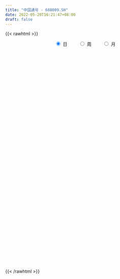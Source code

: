 ```yaml
---
title: "中国通号 - 688009.SH"
date: 2022-05-20T16:21:47+08:00
draft: false
---
```

{{< rawhtml >}}
    <div style="text-align: center">
        <label style="padding: 1rem;"><input style="margin-right: .5rem" type="radio" name="period" value="D" checked onclick="period_change(this)">日</label>
        <label style="padding: 1rem;"><input style="margin-right: .5rem" type="radio" name="period" value="W" onclick="period_change(this)">周</label>
        <label style="padding: 1rem;"><input style="margin-right: .5rem" type="radio" name="period" value="M" onclick="period_change(this)">月</label>
    </div>
    <div id="chart" style="height: 700px;"></div> 
    <script type="text/javascript">
        const D_v = [80163.28,136041.23,149287.42,111432.11,129121.78,94273.78,79587.12,89575.93,111070.27,100501.23,168096.59,115238.5,429746.35,174370.35,179148.27,199032.57,232498.5,158670.53,133421.95,166923.4,177459.55,141320.86,234765.43,331149.26,144910.29,139589.88,229712.21,160980.28,115498.32,407988.39,211220.84,148465.73,146869.95,201437.61,127906.1,164067.15,210088.09,168960.82,180866.86,211423.77,245268.77,207477.62,149894.88,183125.24,166756.58,170148.38,159940.67,115479.12,149949.99,126391.36,159757.48,166941.15,177699.06,242461.19,240342.95,348084.34,202800.12,185469.74,235702.57,172701.7,174693.48,173907.07,199955.43,172825.98,150905.29,206775.19,148830.71,133846.3,112303.2,162757.3,124229.45,121032.82,199997.84,123668.54,148849.28,183670.71,205822.89,490677.37,282147.27,278816.78,546780.5,327850.46,346341.63,236845.66,223459.28,274506.18,369950.8,298904.56,255523.88,366043.63,178640.8,220691.53,229725.2,208354.95,180584.35,169963.0,194013.0,120750.87,146211.57,116887.73,113184.97,101350.67,153142.35,121150.85,74165.31,113221.83,84847.0,95447.67,68309.14,75871.11,112072.55,73573.7,79700.19,116148.55,188335.09,132452.36,128708.88,138475.5,72652.56,90368.31,74819.24,84868.8,115918.77,96125.16,105464.03,78096.54,98285.94,85787.59,74819.7,82996.12,80131.55,97131.02,145728.78,78497.88,94204.41,81110.07,153767.95,164351.71,119241.18,118091.09,277995.67,188731.53,204204.11,156339.58,182837.38,339448.09,231780.65,139768.25,98130.37,93676.88,126362.3,199958.74,182519.67,135429.95,109527.95,145784.52,126215.05,86736.91,98443.2,103331.43,130618.07,244748.95,179064.08,150083.47,300783.02,183820.04,169081.67,136147.65,111970.3,172683.22,105978.3,143790.75,95528.13,137117.51,183491.1,100276.04,189131.7,114402.12,131991.31,109314.19,140353.59,171323.93,143285.27,136424.81,111980.55,91431.28,108009.29,77009.4,97728.74,139438.7,80207.55,102827.53,144056.04,228290.07,137961.7,136191.53,90552.27,99154.74,123551.96,97520.79,128327.13,149835.45,265392.03,134847.86,168670.91,114599.19,219910.54,174338.95,151541.01,106765.36,97173.13,161968.6,80671.96,93043.44,60062.19,89260.28,58473.67,91657.46,80467.03,71463.32,152821.43,84091.29,95156.66,105278.14,101507.35,90966.58,72484.01,69998.93,60449.9,58899.58,71321.81,107633.21,83326.16,183008.08,124073.01,146298.08,176246.04,127469.55,148567.06,103833.39,93511.58,106354.13,125985.99,88217.14,59183.31,78662.38,72838.11,64154.83,124748.77,118865.39]
const D_histogram = [0.0,0.0006126496,0.0021948149,0.0042967118,0.0016840465,-0.0019125444,-0.0053139111,-0.0065517861,-0.0094361953,-0.0082531841,-0.0027196668,0.0009490937,0.0057179369,0.0053675127,0.0030526296,0.0014651848,0.0004135611,-0.0027113967,-0.0045025232,-0.0053534741,-0.0080153112,-0.0091973903,-0.0093690565,-0.0101087433,-0.0123743199,-0.012985964,-0.0088042515,-0.0079757061,-0.0061981049,0.0010220116,0.0051205487,0.0057979548,0.0067520803,0.0084268916,0.0085956996,0.0096428456,0.0099319648,0.0041688013,0.0010632017,-0.0020670231,-0.0050438798,-0.0040620179,-0.0037235136,-0.0025594491,-0.0003204785,0.0000122205,-0.0009630897,-0.0007393281,-0.0048794696,-0.0064212535,-0.0081535089,-0.0086194038,-0.0088856766,-0.0109071495,-0.0132597425,-0.0239626231,-0.0290727975,-0.0316197789,-0.0234201427,-0.0190720202,-0.0173224187,-0.0159774022,-0.0155582407,-0.0112386634,-0.0072279119,-0.0010517961,0.0016929267,0.0040537072,0.0066790216,0.006764588,0.0097056226,0.0091547013,0.0096139877,0.0112986405,0.0129990885,0.0152288453,0.015086059,0.0223637825,0.0198201698,0.0233342562,0.0329604999,0.0400943883,0.0413717036,0.040093332,0.0391032689,0.0395330417,0.0432928135,0.0373568181,0.0313133244,0.0145988905,0.0041643986,-0.0011582689,-0.0081006941,-0.011208719,-0.0098104114,-0.01393486,-0.0225492475,-0.0258167475,-0.0293318524,-0.0301983239,-0.0254613736,-0.0218698305,-0.0204109887,-0.0196806602,-0.0187622019,-0.0190075651,-0.0160971447,-0.0145155039,-0.0131783682,-0.0113963657,-0.0119556767,-0.0100968484,-0.0093495139,-0.0118694158,-0.0181925378,-0.0207829219,-0.0202123608,-0.0214734819,-0.0205767304,-0.0170512236,-0.01457672,-0.0103047526,-0.0057448034,-0.0018684759,0.0039331324,0.0074374921,0.0131303846,0.0147612365,0.0156414741,0.013416741,0.0131609771,0.0115700293,0.0123901271,0.0133738376,0.0143780482,0.0121188117,0.0066285681,0.0019385984,0.0024588987,0.0030211328,0.0099550576,0.010285631,0.0134565226,0.0143817171,0.0150944266,0.0149640131,0.0117251705,0.0079574394,0.004675762,0.0037746375,0.0037660561,0.0043087696,0.0070732835,0.0072402772,0.0063921161,0.0049375686,0.0044442993,0.0039310925,0.0034233325,0.0022996251,0.0021198722,0.0050890698,0.0053974826,0.0059242277,0.0084612337,0.0121059533,0.0136736058,0.0125496956,0.0091309035,0.0025176014,-0.0012897791,-0.0018595801,-0.0022805507,-0.0038573248,-0.0086197918,-0.0125569804,-0.020209123,-0.0214462319,-0.0255687334,-0.0261199453,-0.0192389009,-0.0105690351,-0.0024847238,0.004176267,0.0070337427,0.0054268941,0.0036464647,0.0024804368,0.001116799,0.002889125,0.0033366361,0.0016463614,-0.0000226281,-0.0066961468,-0.0091213657,-0.0093740858,-0.0095068656,-0.0076213106,-0.0039139992,-0.0018029753,-0.0033517341,-0.007105546,-0.0184102329,-0.0236022647,-0.0214461502,-0.0262356866,-0.0420876934,-0.0441630519,-0.0418612604,-0.0362030328,-0.029931509,-0.0184307135,-0.011871315,-0.0087258857,-0.0065889134,-0.0019901454,-0.0011903237,0.0035709434,0.0060901989,0.0102491438,0.0190234954,0.021891074,0.0234088906,0.0175660163,0.0195012162,0.015316666,0.0145007691,0.0126151162,0.0114054109,0.0100186193,0.0085706969,0.0033117672,0.000399542,-0.0130154174,-0.023345915,-0.0260429669,-0.0212020751,-0.0099274602,0.0041731039,0.0078090525,0.0123357016,0.0177933912,0.0203170999,0.0220995958,0.021359173,0.0203039194,0.0196985538,0.0168093001,0.018345287,0.0206180675]
const D_fast = [0.0,0.000765812,0.002896681,0.0060727559,0.0038811022,-0.0001936248,-0.0049234693,-0.0077992908,-0.0130427488,-0.0139230336,-0.009069433,-0.0051633991,0.0010349283,0.0020263823,0.0004746566,-0.000746492,-0.0016947254,-0.0054975325,-0.0084142897,-0.0106036091,-0.015269274,-0.0187507007,-0.021264631,-0.0245315036,-0.0298906602,-0.0337487953,-0.0317681457,-0.0329335268,-0.0327054519,-0.0252298324,-0.0198511582,-0.0177242634,-0.0150821178,-0.0113005836,-0.0089828507,-0.0055249932,-0.0027528828,-0.0074738461,-0.0103136452,-0.0139606258,-0.0181984525,-0.018232095,-0.0188244692,-0.0183002669,-0.0161414159,-0.0158056618,-0.0170217444,-0.0169828149,-0.0223428237,-0.025489921,-0.0292605537,-0.0318812995,-0.0343689915,-0.0391172517,-0.0447847803,-0.0614783167,-0.0738566905,-0.0843086166,-0.081964016,-0.0823838986,-0.0849649018,-0.0876142358,-0.0910846345,-0.0895747231,-0.0873709495,-0.0814577827,-0.0782898283,-0.074915621,-0.0706205512,-0.0688438378,-0.0634763976,-0.0617386435,-0.0588758603,-0.0543665473,-0.0494163272,-0.043379359,-0.0397506306,-0.0268819615,-0.0244705318,-0.0151228813,0.0027434873,0.0199009729,0.031521214,0.0402661754,0.0490519295,0.0593649627,0.0739479379,0.0773511471,0.0791359845,0.0660712732,0.056677881,0.0510656462,0.0420980475,0.0361878429,0.0351335476,0.0275253841,0.0132736846,0.0035519978,-0.0072960703,-0.0157121228,-0.0173405158,-0.0192164303,-0.0228603357,-0.0270501723,-0.0308222645,-0.0358195189,-0.0369333847,-0.0389806199,-0.0409380763,-0.0420051652,-0.0455533953,-0.0462187791,-0.0478088231,-0.0532960789,-0.0641673354,-0.07195345,-0.076435979,-0.0830654707,-0.0873129018,-0.0880502008,-0.0892198772,-0.087524098,-0.0844003497,-0.0809911412,-0.0742062497,-0.0688425171,-0.0598670283,-0.0545458673,-0.0497552612,-0.048625809,-0.0455913287,-0.0442897691,-0.0403721396,-0.0360449696,-0.031446247,-0.0306757806,-0.0345088821,-0.0387142023,-0.0375791773,-0.03626166,-0.0268389709,-0.0239369896,-0.0174019675,-0.0128813436,-0.0083950275,-0.0047844377,-0.0050919877,-0.0068703589,-0.0089830958,-0.008940561,-0.0080076284,-0.0063877225,-0.0018548877,0.0001221753,0.0008720432,0.0006518879,0.0012696934,0.0017392597,0.0020873328,0.0015385317,0.0018887469,0.0061302119,0.0077879954,0.0097957974,0.0144481118,0.0211193198,0.0261053737,0.0281188874,0.0269828211,0.0209989194,0.0168690942,0.0158343981,0.0148432898,0.0123021846,0.0053847695,-0.0016916641,-0.0143960875,-0.0209947543,-0.0315094392,-0.0385906374,-0.0365193182,-0.0304917112,-0.0230285808,-0.0153235233,-0.0107076119,-0.010957737,-0.0118265503,-0.0123724689,-0.013456907,-0.0109622997,-0.0096806295,-0.0109593139,-0.0126339604,-0.0209815159,-0.0256870762,-0.0282833178,-0.030792814,-0.0308125866,-0.028083775,-0.026423495,-0.0288101873,-0.0343403857,-0.0502476308,-0.0613402287,-0.0645456518,-0.0758941098,-0.10226804,-0.1153841615,-0.1235476851,-0.1269402157,-0.1281515691,-0.1212584521,-0.1176668823,-0.1167029244,-0.1162131804,-0.1121119488,-0.1116097081,-0.1059557051,-0.1019138999,-0.0951926691,-0.0816624435,-0.0733220965,-0.0659520572,-0.0674034274,-0.0605929234,-0.0609483072,-0.0581390118,-0.0568708857,-0.0552292383,-0.0541113751,-0.0534166233,-0.0578476112,-0.0606599509,-0.0773287646,-0.093495741,-0.1027035345,-0.1031631616,-0.0943704117,-0.0792265716,-0.0736383599,-0.0660277854,-0.056121748,-0.0485187643,-0.0412113695,-0.036611999,-0.0325912728,-0.0282719999,-0.0269589285,-0.0208366199,-0.0134093226]
const D_slow = [0.0,0.0001531624,0.0007018661,0.0017760441,0.0021970557,0.0017189196,0.0003904418,-0.0012475047,-0.0036065535,-0.0056698496,-0.0063497662,-0.0061124928,-0.0046830086,-0.0033411304,-0.002577973,-0.0022116768,-0.0021082865,-0.0027861357,-0.0039117665,-0.005250135,-0.0072539628,-0.0095533104,-0.0118955745,-0.0144227603,-0.0175163403,-0.0207628313,-0.0229638942,-0.0249578207,-0.0265073469,-0.026251844,-0.0249717069,-0.0235222182,-0.0218341981,-0.0197274752,-0.0175785503,-0.0151678389,-0.0126848477,-0.0116426473,-0.0113768469,-0.0118936027,-0.0131545727,-0.0141700771,-0.0151009555,-0.0157408178,-0.0158209374,-0.0158178823,-0.0160586547,-0.0162434868,-0.0174633542,-0.0190686675,-0.0211070448,-0.0232618957,-0.0254833149,-0.0282101022,-0.0315250378,-0.0375156936,-0.044783893,-0.0526888377,-0.0585438734,-0.0633118784,-0.0676424831,-0.0716368336,-0.0755263938,-0.0783360597,-0.0801430376,-0.0804059867,-0.079982755,-0.0789693282,-0.0772995728,-0.0756084258,-0.0731820202,-0.0708933448,-0.0684898479,-0.0656651878,-0.0624154157,-0.0586082044,-0.0548366896,-0.049245744,-0.0442907015,-0.0384571375,-0.0302170125,-0.0201934154,-0.0098504896,0.0001728434,0.0099486607,0.0198319211,0.0306551244,0.039994329,0.0478226601,0.0514723827,0.0525134824,0.0522239151,0.0501987416,0.0473965619,0.044943959,0.041460244,0.0358229321,0.0293687453,0.0220357822,0.0144862012,0.0081208578,0.0026534002,-0.002449347,-0.0073695121,-0.0120600625,-0.0168119538,-0.02083624,-0.024465116,-0.027759708,-0.0306087994,-0.0335977186,-0.0361219307,-0.0384593092,-0.0414266631,-0.0459747976,-0.0511705281,-0.0562236183,-0.0615919887,-0.0667361714,-0.0709989772,-0.0746431572,-0.0772193454,-0.0786555463,-0.0791226652,-0.0781393821,-0.0762800091,-0.072997413,-0.0693071038,-0.0653967353,-0.06204255,-0.0587523058,-0.0558597984,-0.0527622667,-0.0494188073,-0.0458242952,-0.0427945923,-0.0411374503,-0.0406528007,-0.040038076,-0.0392827928,-0.0367940284,-0.0342226207,-0.03085849,-0.0272630607,-0.0234894541,-0.0197484508,-0.0168171582,-0.0148277983,-0.0136588578,-0.0127151985,-0.0117736845,-0.0106964921,-0.0089281712,-0.0071181019,-0.0055200729,-0.0042856807,-0.0031746059,-0.0021918328,-0.0013359997,-0.0007610934,-0.0002311253,0.0010411421,0.0023905128,0.0038715697,0.0059868781,0.0090133664,0.0124317679,0.0155691918,0.0178519177,0.018481318,0.0181588732,0.0176939782,0.0171238405,0.0161595093,0.0140045614,0.0108653163,0.0058130355,0.0004514776,-0.0059407058,-0.0124706921,-0.0172804173,-0.0199226761,-0.020543857,-0.0194997903,-0.0177413546,-0.0163846311,-0.0154730149,-0.0148529057,-0.014573706,-0.0138514247,-0.0130172657,-0.0126056753,-0.0126113323,-0.014285369,-0.0165657105,-0.0189092319,-0.0212859483,-0.023191276,-0.0241697758,-0.0246205196,-0.0254584532,-0.0272348397,-0.0318373979,-0.0377379641,-0.0430995016,-0.0496584233,-0.0601803466,-0.0712211096,-0.0816864247,-0.0907371829,-0.0982200601,-0.1028277385,-0.1057955673,-0.1079770387,-0.109624267,-0.1101218034,-0.1104193843,-0.1095266485,-0.1080040988,-0.1054418128,-0.100685939,-0.0952131705,-0.0893609478,-0.0849694437,-0.0800941397,-0.0762649732,-0.0726397809,-0.0694860019,-0.0666346491,-0.0641299943,-0.0619873201,-0.0611593783,-0.0610594928,-0.0643133472,-0.0701498259,-0.0766605677,-0.0819610865,-0.0844429515,-0.0833996755,-0.0814474124,-0.078363487,-0.0739151392,-0.0688358642,-0.0633109653,-0.057971172,-0.0528951922,-0.0479705537,-0.0437682287,-0.0391819069,-0.03402739]
const D_data = [['2021-05-11', 5.4976, 5.5265, 5.4976, 5.5361],['2021-05-12', 5.5361, 5.5361, 5.4879, 5.5554],['2021-05-13', 5.5265, 5.5554, 5.4976, 5.594],['2021-05-14', 5.5554, 5.5747, 5.5458, 5.5844],['2021-05-17', 5.5747, 5.5169, 5.5072, 5.5747],['2021-05-18', 5.5072, 5.4879, 5.4783, 5.5265],['2021-05-19', 5.4976, 5.4686, 5.459, 5.4976],['2021-05-20', 5.4686, 5.4783, 5.4493, 5.5072],['2021-05-21', 5.4783, 5.4397, 5.4397, 5.4879],['2021-05-24', 5.4493, 5.4783, 5.4397, 5.4879],['2021-05-25', 5.4879, 5.5458, 5.4783, 5.5458],['2021-05-26', 5.5458, 5.5458, 5.5265, 5.5554],['2021-05-27', 5.5651, 5.5844, 5.5072, 5.5844],['2021-05-28', 5.5554, 5.5361, 5.5265, 5.594],['2021-05-31', 5.5554, 5.5072, 5.4976, 5.5554],['2021-06-01', 5.5072, 5.5072, 5.4879, 5.5361],['2021-06-02', 5.5169, 5.5072, 5.4686, 5.5265],['2021-06-03', 5.5072, 5.4686, 5.4686, 5.5072],['2021-06-04', 5.4686, 5.4686, 5.459, 5.4879],['2021-06-07', 5.4879, 5.4686, 5.4397, 5.4879],['2021-06-08', 5.4686, 5.4301, 5.4108, 5.4686],['2021-06-09', 5.4397, 5.4301, 5.4108, 5.4493],['2021-06-10', 5.4204, 5.4301, 5.4108, 5.4301],['2021-06-11', 5.4301, 5.4108, 5.3722, 5.4301],['2021-06-15', 5.3915, 5.3722, 5.3625, 5.4108],['2021-06-16', 5.3722, 5.3722, 5.3529, 5.4108],['2021-06-17', 5.3818, 5.4301, 5.3625, 5.4493],['2021-06-18', 5.4397, 5.3915, 5.3722, 5.4397],['2021-06-21', 5.3818, 5.4011, 5.3722, 5.4108],['2021-06-22', 5.4011, 5.4879, 5.3915, 5.594],['2021-06-23', 5.459, 5.4783, 5.4204, 5.4976],['2021-06-24', 5.4686, 5.4493, 5.4204, 5.4976],['2021-06-25', 5.4493, 5.459, 5.4204, 5.4783],['2021-06-28', 5.4493, 5.4783, 5.4493, 5.5169],['2021-06-29', 5.4783, 5.4686, 5.4397, 5.5169],['2021-06-30', 5.4686, 5.4879, 5.4493, 5.5169],['2021-07-01', 5.4976, 5.4879, 5.4686, 5.5072],['2021-07-02', 5.4783, 5.4011, 5.4011, 5.4783],['2021-07-05', 5.4108, 5.4108, 5.3818, 5.4301],['2021-07-06', 5.4108, 5.3915, 5.3722, 5.4204],['2021-07-07', 5.3915, 5.3722, 5.3625, 5.4011],['2021-07-08', 5.3915, 5.4108, 5.3722, 5.4397],['2021-07-09', 5.4204, 5.4011, 5.3818, 5.4301],['2021-07-12', 5.4204, 5.4108, 5.4011, 5.4493],['2021-07-13', 5.4204, 5.4301, 5.4011, 5.4397],['2021-07-14', 5.4397, 5.4108, 5.4011, 5.4397],['2021-07-15', 5.44, 5.39, 5.38, 5.44],['2021-07-16', 5.38, 5.4, 5.38, 5.41],['2021-07-19', 5.4, 5.33, 5.32, 5.4],['2021-07-20', 5.33, 5.34, 5.31, 5.35],['2021-07-21', 5.35, 5.32, 5.31, 5.35],['2021-07-22', 5.31, 5.32, 5.3, 5.37],['2021-07-23', 5.33, 5.31, 5.3, 5.35],['2021-07-26', 5.32, 5.27, 5.23, 5.33],['2021-07-27', 5.27, 5.24, 5.23, 5.3],['2021-07-28', 5.24, 5.08, 5.06, 5.26],['2021-07-29', 5.12, 5.08, 5.05, 5.13],['2021-07-30', 5.08, 5.06, 5.01, 5.08],['2021-08-02', 5.08, 5.18, 5.03, 5.18],['2021-08-03', 5.16, 5.14, 5.12, 5.22],['2021-08-04', 5.13, 5.1, 5.08, 5.15],['2021-08-05', 5.1, 5.08, 5.06, 5.11],['2021-08-06', 5.08, 5.05, 5.03, 5.09],['2021-08-09', 5.05, 5.09, 5.04, 5.1],['2021-08-10', 5.07, 5.09, 5.06, 5.1],['2021-08-11', 5.1, 5.13, 5.09, 5.18],['2021-08-12', 5.14, 5.1, 5.09, 5.15],['2021-08-13', 5.1, 5.1, 5.08, 5.11],['2021-08-16', 5.11, 5.11, 5.09, 5.13],['2021-08-17', 5.12, 5.08, 5.07, 5.14],['2021-08-18', 5.07, 5.12, 5.06, 5.12],['2021-08-19', 5.1, 5.08, 5.07, 5.12],['2021-08-20', 5.09, 5.09, 5.05, 5.13],['2021-08-23', 5.09, 5.11, 5.08, 5.11],['2021-08-24', 5.11, 5.12, 5.1, 5.13],['2021-08-25', 5.13, 5.14, 5.09, 5.15],['2021-08-26', 5.12, 5.12, 5.11, 5.15],['2021-08-27', 5.11, 5.24, 5.09, 5.34],['2021-08-30', 5.2, 5.14, 5.13, 5.22],['2021-08-31', 5.14, 5.23, 5.12, 5.23],['2021-09-01', 5.24, 5.36, 5.24, 5.43],['2021-09-02', 5.3, 5.4, 5.3, 5.41],['2021-09-03', 5.42, 5.38, 5.37, 5.49],['2021-09-06', 5.37, 5.38, 5.35, 5.42],['2021-09-07', 5.38, 5.41, 5.36, 5.44],['2021-09-08', 5.4, 5.46, 5.4, 5.5],['2021-09-09', 5.45, 5.55, 5.43, 5.57],['2021-09-10', 5.53, 5.46, 5.44, 5.56],['2021-09-13', 5.46, 5.46, 5.43, 5.51],['2021-09-14', 5.46, 5.29, 5.29, 5.47],['2021-09-15', 5.3, 5.31, 5.29, 5.34],['2021-09-16', 5.34, 5.34, 5.3, 5.4],['2021-09-17', 5.35, 5.29, 5.24, 5.35],['2021-09-22', 5.25, 5.31, 5.22, 5.33],['2021-09-23', 5.32, 5.36, 5.31, 5.42],['2021-09-24', 5.38, 5.28, 5.27, 5.39],['2021-09-27', 5.28, 5.18, 5.16, 5.33],['2021-09-28', 5.18, 5.2, 5.15, 5.21],['2021-09-29', 5.17, 5.16, 5.14, 5.21],['2021-09-30', 5.15, 5.16, 5.14, 5.21],['2021-10-08', 5.18, 5.22, 5.18, 5.24],['2021-10-11', 5.23, 5.21, 5.19, 5.23],['2021-10-12', 5.21, 5.18, 5.16, 5.22],['2021-10-13', 5.18, 5.16, 5.13, 5.2],['2021-10-14', 5.17, 5.15, 5.13, 5.17],['2021-10-15', 5.16, 5.12, 5.11, 5.17],['2021-10-18', 5.12, 5.15, 5.11, 5.17],['2021-10-19', 5.15, 5.13, 5.12, 5.16],['2021-10-20', 5.14, 5.12, 5.12, 5.15],['2021-10-21', 5.12, 5.12, 5.11, 5.14],['2021-10-22', 5.13, 5.08, 5.07, 5.13],['2021-10-25', 5.08, 5.1, 5.07, 5.11],['2021-10-26', 5.11, 5.08, 5.08, 5.12],['2021-10-27', 5.09, 5.02, 5.02, 5.09],['2021-10-28', 5.01, 4.93, 4.9, 5.01],['2021-10-29', 4.91, 4.93, 4.9, 4.94],['2021-11-01', 4.92, 4.94, 4.88, 4.94],['2021-11-02', 4.93, 4.89, 4.86, 4.94],['2021-11-03', 4.88, 4.89, 4.86, 4.91],['2021-11-04', 4.9, 4.91, 4.88, 4.91],['2021-11-05', 4.9, 4.89, 4.88, 4.91],['2021-11-08', 4.89, 4.91, 4.85, 4.91],['2021-11-09', 4.89, 4.92, 4.89, 4.93],['2021-11-10', 4.91, 4.92, 4.88, 4.93],['2021-11-11', 4.92, 4.96, 4.91, 4.97],['2021-11-12', 4.96, 4.95, 4.93, 4.97],['2021-11-15', 4.94, 5.0, 4.94, 5.0],['2021-11-16', 5.0, 4.97, 4.95, 5.01],['2021-11-17', 4.96, 4.97, 4.95, 4.99],['2021-11-18', 4.97, 4.93, 4.92, 4.98],['2021-11-19', 4.93, 4.95, 4.91, 4.95],['2021-11-22', 4.96, 4.93, 4.92, 4.96],['2021-11-23', 4.94, 4.96, 4.93, 4.97],['2021-11-24', 4.97, 4.97, 4.96, 4.98],['2021-11-25', 4.97, 4.98, 4.95, 4.99],['2021-11-26', 4.98, 4.94, 4.93, 4.98],['2021-11-29', 4.91, 4.88, 4.87, 4.92],['2021-11-30', 4.87, 4.86, 4.86, 4.9],['2021-12-01', 4.86, 4.91, 4.86, 4.92],['2021-12-02', 4.91, 4.91, 4.89, 4.92],['2021-12-03', 4.9, 5.01, 4.89, 5.03],['2021-12-06', 5.0, 4.95, 4.94, 5.03],['2021-12-07', 4.96, 5.0, 4.95, 5.01],['2021-12-08', 5.01, 4.99, 4.97, 5.04],['2021-12-09', 4.99, 5.0, 4.97, 5.01],['2021-12-10', 4.98, 5.0, 4.96, 5.01],['2021-12-13', 5.01, 4.96, 4.96, 5.01],['2021-12-14', 4.96, 4.94, 4.93, 4.97],['2021-12-15', 4.94, 4.93, 4.92, 4.96],['2021-12-16', 4.95, 4.95, 4.93, 4.96],['2021-12-17', 4.94, 4.96, 4.94, 4.97],['2021-12-20', 4.95, 4.97, 4.94, 5.01],['2021-12-21', 4.98, 5.01, 4.97, 5.02],['2021-12-22', 5.02, 4.99, 4.98, 5.03],['2021-12-23', 5.0, 4.98, 4.97, 5.0],['2021-12-24', 4.99, 4.97, 4.96, 5.01],['2021-12-27', 4.97, 4.98, 4.96, 5.0],['2021-12-28', 4.97, 4.98, 4.96, 4.99],['2021-12-29', 4.97, 4.98, 4.96, 4.98],['2021-12-30', 4.98, 4.97, 4.96, 4.98],['2021-12-31', 4.97, 4.98, 4.96, 4.99],['2022-01-04', 4.98, 5.03, 4.97, 5.03],['2022-01-05', 5.03, 5.01, 4.99, 5.04],['2022-01-06', 5.0, 5.02, 4.99, 5.03],['2022-01-07', 5.03, 5.06, 5.02, 5.11],['2022-01-10', 5.09, 5.1, 5.07, 5.11],['2022-01-11', 5.08, 5.1, 5.08, 5.12],['2022-01-12', 5.11, 5.08, 5.07, 5.12],['2022-01-13', 5.09, 5.05, 5.05, 5.1],['2022-01-14', 5.06, 4.99, 4.99, 5.06],['2022-01-17', 4.98, 5.0, 4.98, 5.02],['2022-01-18', 5.0, 5.03, 4.99, 5.05],['2022-01-19', 5.03, 5.03, 5.01, 5.05],['2022-01-20', 5.04, 5.01, 5.0, 5.05],['2022-01-21', 5.01, 4.95, 4.95, 5.01],['2022-01-24', 4.95, 4.93, 4.92, 4.97],['2022-01-25', 4.94, 4.84, 4.83, 4.95],['2022-01-26', 4.84, 4.88, 4.82, 4.88],['2022-01-27', 4.87, 4.81, 4.81, 4.87],['2022-01-28', 4.81, 4.82, 4.81, 4.85],['2022-02-07', 4.85, 4.91, 4.84, 4.93],['2022-02-08', 4.9, 4.96, 4.89, 4.98],['2022-02-09', 4.97, 4.99, 4.96, 5.02],['2022-02-10', 4.98, 5.01, 4.97, 5.03],['2022-02-11', 5.0, 4.99, 4.97, 5.03],['2022-02-14', 4.97, 4.94, 4.92, 4.98],['2022-02-15', 4.92, 4.93, 4.9, 4.95],['2022-02-16', 4.94, 4.93, 4.93, 4.97],['2022-02-17', 4.94, 4.92, 4.91, 4.95],['2022-02-18', 4.91, 4.96, 4.89, 4.97],['2022-02-21', 4.96, 4.95, 4.92, 4.96],['2022-02-22', 4.92, 4.92, 4.9, 4.95],['2022-02-23', 4.92, 4.91, 4.9, 4.93],['2022-02-24', 4.91, 4.82, 4.81, 4.92],['2022-02-25', 4.84, 4.84, 4.82, 4.87],['2022-02-28', 4.84, 4.85, 4.8, 4.85],['2022-03-01', 4.83, 4.84, 4.82, 4.85],['2022-03-02', 4.83, 4.86, 4.82, 4.87],['2022-03-03', 4.86, 4.89, 4.86, 4.91],['2022-03-04', 4.9, 4.88, 4.86, 4.91],['2022-03-07', 4.85, 4.83, 4.81, 4.89],['2022-03-08', 4.82, 4.78, 4.78, 4.84],['2022-03-09', 4.78, 4.63, 4.48, 4.8],['2022-03-10', 4.71, 4.64, 4.63, 4.72],['2022-03-11', 4.62, 4.7, 4.51, 4.72],['2022-03-14', 4.68, 4.58, 4.58, 4.72],['2022-03-15', 4.58, 4.35, 4.34, 4.58],['2022-03-16', 4.39, 4.43, 4.28, 4.46],['2022-03-17', 4.48, 4.44, 4.43, 4.49],['2022-03-18', 4.43, 4.46, 4.42, 4.49],['2022-03-21', 4.48, 4.46, 4.43, 4.5],['2022-03-22', 4.5, 4.54, 4.48, 4.57],['2022-03-23', 4.5, 4.5, 4.49, 4.52],['2022-03-24', 4.49, 4.46, 4.43, 4.49],['2022-03-25', 4.45, 4.44, 4.44, 4.48],['2022-03-28', 4.42, 4.47, 4.39, 4.47],['2022-03-29', 4.46, 4.42, 4.42, 4.46],['2022-03-30', 4.43, 4.47, 4.42, 4.47],['2022-03-31', 4.45, 4.45, 4.44, 4.47],['2022-04-01', 4.43, 4.48, 4.43, 4.48],['2022-04-06', 4.48, 4.57, 4.45, 4.57],['2022-04-07', 4.55, 4.53, 4.51, 4.58],['2022-04-08', 4.54, 4.53, 4.46, 4.56],['2022-04-11', 4.53, 4.43, 4.43, 4.54],['2022-04-12', 4.42, 4.52, 4.41, 4.52],['2022-04-13', 4.5, 4.44, 4.44, 4.51],['2022-04-14', 4.47, 4.47, 4.44, 4.49],['2022-04-15', 4.46, 4.45, 4.44, 4.48],['2022-04-18', 4.46, 4.45, 4.42, 4.47],['2022-04-19', 4.44, 4.44, 4.42, 4.46],['2022-04-20', 4.44, 4.43, 4.41, 4.46],['2022-04-21', 4.44, 4.36, 4.33, 4.44],['2022-04-22', 4.34, 4.36, 4.3, 4.4],['2022-04-25', 4.32, 4.17, 4.16, 4.35],['2022-04-26', 4.18, 4.12, 4.1, 4.23],['2022-04-27', 4.09, 4.15, 4.08, 4.17],['2022-04-28', 4.16, 4.22, 4.13, 4.3],['2022-04-29', 4.24, 4.32, 4.23, 4.35],['2022-05-05', 4.33, 4.41, 4.31, 4.43],['2022-05-06', 4.36, 4.32, 4.31, 4.38],['2022-05-09', 4.33, 4.35, 4.32, 4.4],['2022-05-10', 4.31, 4.39, 4.3, 4.4],['2022-05-11', 4.37, 4.38, 4.36, 4.42],['2022-05-12', 4.38, 4.39, 4.34, 4.4],['2022-05-13', 4.4, 4.37, 4.36, 4.41],['2022-05-16', 4.4, 4.37, 4.35, 4.41],['2022-05-17', 4.38, 4.38, 4.34, 4.4],['2022-05-18', 4.38, 4.35, 4.35, 4.4],['2022-05-19', 4.34, 4.41, 4.33, 4.42],['2022-05-20', 4.4, 4.44, 4.4, 4.45]]
const W_v = [22299621.4600000009,14750578.6699999999,17086099.1799999997,6368710.8400000008,5514429.1399999997,3501851.6699999999,4603491.9800000004,2493843.1100000003,2512548.4399999999,2256083.1800000002,419017.25,1015894.45,1657031.0799999998,1873138.9200000002,1434720.8900000001,1165441.47,1658504.4200000002,1354023.76,919326.9300000001,995386.1400000001,3221524.8599999994,2088580.99,1219110.03,1090385.6000000001,2049817.5799999998,2695437.3500000001,3379309.1200000001,4701911.0899999999,5029789.6699999999,3301435.7799999998,3633820.4399999995,4862535.6000000006,4624034.8499999996,2428158.6400000001,2084373.6099999999,1178145.05,896202.7799999999,973288.1199999999,1133644.27,841617.8100000001,1167483.28,794682.9700000001,1090465.6899999999,825997.79,1186837.3400000001,767923.4099999999,758143.26,1456949.6600000001,2039095.1699999999,5625306.3099999996,4090782.6200000001,3860983.7999999998,1557626.8999999999,2009400.9800000002,1823168.98,1762915.7,1205207.1200000001,1098097.73,2339667.1400000001,2337190.3300000001,2408854.73,705686.7999999999,338517.56,1481303.6300000001,935379.3199999999,855772.6899999999,883504.2899999999,1042515.71,1183912.3799999999,923393.71,1021529.6899999999,1411259.2999999998,839109.8500000001,772223.3300000001,747979.85,1528869.4300000002,2672393.98,1448566.8200000001,847738.48,871554.4,345260.2,366366.53,1424755.78,810807.0599999999,961671.21,827296.03,555216.8199999999,492938.88,477841.63,655165.6699999999,635026.74,624827.24,309664.79,583187.4600000001,503628.88,987953.0199999999,902771.8200000001,1051618.5,675192.66,1030043.23,872459.77,994931.9,795449.99,780739.04,1219158.3399999999,956960.25,813183.47,720320.61,1152688.79,1781936.6400000001,1403666.48,1250625.04,558902.3,577863.17,113184.97,563031.01,436547.47,590209.89,505024.49,480473.3,422020.9,496672.16,833447.6000000001,1071560.6899999999,689718.4500000001,773220.8300000001,545344.66,874679.52,773702.88,665905.79,645115.3599999999,703368.1500000001,513617.41,693342.8899999999,546971.29,847073.3800000001,767155.0499999999,492919.32,391321.7600000001,332069.38,440235.01,381630.66,757094.76,252400.45,473252.15,459269.48]
const W_histogram = [0.0,0.125848433,0.1286590466,0.0998345524,0.0280103413,-0.0366420765,-0.0497902415,-0.0710034379,-0.0936173787,-0.1419522693,-0.1856567472,-0.2082370697,-0.2248661049,-0.229820296,-0.240387823,-0.2396574046,-0.2718938403,-0.2890878897,-0.2797793585,-0.2614700459,-0.200900743,-0.1344554194,-0.0871852099,-0.038705168,0.0086798726,0.0647959419,0.0576968939,0.024331006,0.0417997699,0.0674644263,0.0436770461,0.0795074954,0.0922015235,0.0781781044,0.070040184,0.0563110251,0.0510027643,0.0547147525,0.0458666905,0.0420265485,0.0527648105,0.0534693774,0.0465392078,0.0434219208,0.0534994334,0.0544958924,0.0567780397,0.0769179578,0.0983022082,0.1616430432,0.1601943135,0.1209299626,0.105286476,0.0871783774,0.072590141,0.062032677,0.0519566978,0.0370529103,0.0290480104,0.0441894552,0.043396546,0.0411807147,0.0448599943,0.0377843383,0.0242588783,0.0091824909,0.0056011904,0.002628705,0.0057270175,0.0044585637,0.00727411,0.0100218921,0.0045639623,-0.0051487877,-0.0145441211,-0.0145994515,-0.0032251001,-0.0068142187,-0.0165088424,-0.0411694574,-0.0479777282,-0.0363591897,-0.0143363085,-0.0035257252,-0.0058472208,-0.0101062208,-0.0054862476,-0.0023018426,0.0059731136,0.0169977096,0.0180503113,0.0121373094,0.0144511355,0.0211481149,0.0166573759,0.0201192455,0.0178786083,0.0127594907,0.0085324484,0.0106060562,0.0084931792,0.0075427401,0.0072833273,0.0017806448,-0.0169348426,-0.027595926,-0.028757837,-0.0276684563,-0.0149512285,0.0037833507,0.0214697088,0.0215685642,0.0208003987,0.0124617184,0.0112738903,0.0043938239,-0.0018743172,-0.0144460003,-0.0232567244,-0.0228135066,-0.0203703946,-0.017393608,-0.009093316,-0.0029761566,-0.0004557606,0.0028700525,0.0065197992,0.0146336321,0.0155141246,0.0136939127,0.0045015691,0.0103054333,0.0124173609,0.006332652,0.0056258134,-0.005725935,-0.0269706385,-0.0392010145,-0.0412218414,-0.0360054559,-0.0347406102,-0.036577814,-0.0369887617,-0.0338472057,-0.025375667,-0.0126733009]
const W_fast = [0.0,0.1573105413,0.1922859165,0.1884200604,0.1235984346,0.0497854977,0.0241897723,-0.0147742835,-0.060792569,-0.1446155269,-0.2347341917,-0.3093737815,-0.382219343,-0.4446286081,-0.5152930909,-0.5744770237,-0.6746869195,-0.7641529413,-0.8247892496,-0.8718474485,-0.8615033314,-0.8286718627,-0.8031979557,-0.7643942057,-0.7148391969,-0.6425241422,-0.6351989667,-0.6624821031,-0.6345633968,-0.5920326338,-0.6049007524,-0.5491934294,-0.5134490204,-0.5079279134,-0.4985557878,-0.4982071904,-0.4907647601,-0.4733740838,-0.4707554732,-0.464088978,-0.4401595134,-0.4260876022,-0.4213829698,-0.4136447766,-0.3901924056,-0.3755719736,-0.3590953163,-0.3197259088,-0.2737661063,-0.1700145105,-0.1314146618,-0.1404465221,-0.1297683896,-0.1260818939,-0.1225225951,-0.1175718898,-0.1146586946,-0.1202992545,-0.1210421519,-0.0948533432,-0.084797116,-0.0767177685,-0.0618234904,-0.0594530618,-0.0669138022,-0.0796945669,-0.0818755698,-0.084190879,-0.0796608121,-0.079814625,-0.0751805511,-0.069927296,-0.0742442353,-0.0852441821,-0.0982755459,-0.1019807391,-0.0914126627,-0.0967053361,-0.1105271703,-0.1454801497,-0.1642828525,-0.1617541115,-0.1433153074,-0.1333861554,-0.1371694561,-0.1439550114,-0.1407066001,-0.1380976557,-0.1283294211,-0.1130553977,-0.1074902182,-0.1103688927,-0.1044422828,-0.0924582747,-0.0927846697,-0.0842929887,-0.0820639738,-0.0839932188,-0.086087149,-0.0813620271,-0.0813516094,-0.0804163634,-0.0788549444,-0.0839124657,-0.1068616637,-0.1244217287,-0.1327730989,-0.1386008323,-0.1296214116,-0.1099409948,-0.0868872095,-0.081396213,-0.0769642788,-0.0821875295,-0.0805568851,-0.0863384955,-0.0930752159,-0.109258399,-0.1238833043,-0.129143463,-0.1317929497,-0.1331645652,-0.1271376022,-0.1217644819,-0.119358026,-0.1153146999,-0.1100350033,-0.0982627624,-0.0935037388,-0.0919004725,-0.0999674237,-0.0915872012,-0.0863709334,-0.0908724794,-0.0901728646,-0.1029560967,-0.1309434598,-0.1529740895,-0.1653003767,-0.1690853552,-0.176505662,-0.1874873193,-0.1971454574,-0.2024657029,-0.2003380809,-0.19080404]
const W_slow = [0.0,0.0314621083,0.0636268699,0.088585508,0.0955880933,0.0864275742,0.0739800138,0.0562291544,0.0328248097,-0.0026632576,-0.0490774445,-0.1011367119,-0.1573532381,-0.2148083121,-0.2749052679,-0.334819619,-0.4027930791,-0.4750650515,-0.5450098912,-0.6103774026,-0.6606025884,-0.6942164432,-0.7160127457,-0.7256890377,-0.7235190696,-0.7073200841,-0.6928958606,-0.6868131091,-0.6763631667,-0.6594970601,-0.6485777985,-0.6287009247,-0.6056505438,-0.5861060177,-0.5685959718,-0.5545182155,-0.5417675244,-0.5280888363,-0.5166221637,-0.5061155265,-0.4929243239,-0.4795569796,-0.4679221776,-0.4570666974,-0.4436918391,-0.430067866,-0.415873356,-0.3966438666,-0.3720683145,-0.3316575537,-0.2916089753,-0.2613764847,-0.2350548657,-0.2132602713,-0.1951127361,-0.1796045668,-0.1666153924,-0.1573521648,-0.1500901622,-0.1390427984,-0.1281936619,-0.1178984832,-0.1066834847,-0.0972374001,-0.0911726805,-0.0888770578,-0.0874767602,-0.086819584,-0.0853878296,-0.0842731887,-0.0824546612,-0.0799491881,-0.0788081976,-0.0800953945,-0.0837314248,-0.0873812876,-0.0881875626,-0.0898911173,-0.0940183279,-0.1043106923,-0.1163051243,-0.1253949218,-0.1289789989,-0.1298604302,-0.1313222354,-0.1338487906,-0.1352203525,-0.1357958131,-0.1343025347,-0.1300531073,-0.1255405295,-0.1225062021,-0.1188934183,-0.1136063896,-0.1094420456,-0.1044122342,-0.0999425821,-0.0967527095,-0.0946195974,-0.0919680833,-0.0898447885,-0.0879591035,-0.0861382717,-0.0856931105,-0.0899268212,-0.0968258027,-0.1040152619,-0.110932376,-0.1146701831,-0.1137243454,-0.1083569183,-0.1029647772,-0.0977646775,-0.0946492479,-0.0918307753,-0.0907323194,-0.0912008987,-0.0948123987,-0.1006265798,-0.1063299565,-0.1114225551,-0.1157709571,-0.1180442861,-0.1187883253,-0.1189022654,-0.1181847523,-0.1165548025,-0.1128963945,-0.1090178633,-0.1055943852,-0.1044689929,-0.1018926346,-0.0987882943,-0.0972051313,-0.095798678,-0.0972301617,-0.1039728214,-0.113773075,-0.1240785353,-0.1330798993,-0.1417650518,-0.1509095053,-0.1601566958,-0.1686184972,-0.1749624139,-0.1781307392]
const W_data = [['2019-07-26', 10.9346, 9.3551, 7.1869, 14.215],['2019-08-02', 9.4393, 11.3271, 9.3925, 11.8505],['2019-08-09', 11.3271, 10.243, 10.1869, 12.8692],['2019-08-16', 10.2804, 9.8785, 9.6542, 10.2804],['2019-08-23', 9.9065, 9.1308, 9.0654, 9.9626],['2019-08-30', 9.028, 8.8598, 8.8505, 9.3271],['2019-09-06', 8.8972, 9.271, 8.8598, 9.5981],['2019-09-12', 9.3271, 9.0374, 9.0187, 9.4673],['2019-09-20', 9.0561, 8.8411, 8.5327, 9.1402],['2019-09-27', 8.8037, 8.2336, 8.1402, 8.8879],['2019-09-30', 8.2336, 7.9065, 7.9065, 8.2336],['2019-10-11', 7.9252, 7.8224, 7.6916, 7.9533],['2019-10-18', 7.8692, 7.5981, 7.5327, 7.9813],['2019-10-25', 7.5981, 7.4766, 7.2991, 7.757],['2019-11-01', 7.486, 7.1402, 7.0841, 7.6168],['2019-11-08', 7.1963, 7.0187, 7.0093, 7.271],['2019-11-15', 7.0, 6.2617, 6.2617, 7.0],['2019-11-22', 6.271, 6.028, 5.9813, 6.271],['2019-11-29', 6.0467, 6.0374, 5.9626, 6.1028],['2019-12-06', 6.0374, 5.9252, 5.8318, 6.0561],['2019-12-13', 5.9533, 6.3925, 5.9252, 6.8131],['2019-12-20', 6.4112, 6.5794, 6.4112, 6.9533],['2019-12-27', 6.5794, 6.4579, 6.3364, 6.5794],['2020-01-03', 6.4206, 6.5794, 6.3178, 6.6168],['2020-01-10', 6.5607, 6.7103, 6.4953, 6.8224],['2020-01-17', 6.7103, 7.028, 6.5981, 7.1028],['2020-01-23', 6.9533, 6.3178, 6.2617, 7.2336],['2020-02-07', 5.2897, 5.8131, 5.0561, 5.9346],['2020-02-14', 5.8131, 6.3364, 5.7664, 6.7009],['2020-02-21', 6.3551, 6.5047, 6.3364, 6.6636],['2020-02-28', 6.4673, 5.8411, 5.8318, 6.5888],['2020-03-06', 5.8785, 6.5794, 5.8785, 6.8598],['2020-03-13', 6.4486, 6.4019, 6.1776, 6.9907],['2020-03-20', 6.5047, 6.0467, 5.8505, 6.5794],['2020-03-27', 5.8972, 6.0374, 5.6822, 6.1682],['2020-04-03', 5.972, 5.8785, 5.8131, 6.028],['2020-04-10', 5.9813, 5.8972, 5.8598, 6.028],['2020-04-17', 5.9159, 5.972, 5.8037, 6.0561],['2020-04-24', 5.9813, 5.7664, 5.729, 6.0561],['2020-04-30', 5.7383, 5.757, 5.3458, 5.7944],['2020-05-08', 5.7009, 5.9252, 5.6822, 6.0187],['2020-05-15', 5.9252, 5.8037, 5.7664, 5.9439],['2020-05-22', 5.8131, 5.6636, 5.6355, 5.9626],['2020-05-29', 5.6355, 5.6542, 5.5981, 5.757],['2020-06-05', 5.6916, 5.8131, 5.6822, 5.8692],['2020-06-12', 5.8224, 5.7103, 5.6542, 5.8598],['2020-06-19', 5.7103, 5.7196, 5.6636, 5.7477],['2020-06-24', 5.8131, 6.0, 5.8131, 6.0467],['2020-07-03', 5.9813, 6.1438, 5.9252, 6.2209],['2020-07-10', 6.1824, 6.9539, 6.1824, 7.4362],['2020-07-17', 6.9829, 6.3945, 6.3367, 7.5133],['2020-07-24', 6.4524, 5.8834, 5.7966, 6.8093],['2020-07-31', 5.9219, 6.0859, 5.8641, 6.1534],['2020-08-07', 6.1052, 6.0087, 5.9605, 6.3174],['2020-08-14', 6.0184, 5.9991, 5.8834, 6.1727],['2020-08-21', 6.0087, 6.0087, 5.9412, 6.1534],['2020-08-28', 6.0184, 5.9798, 5.8641, 6.028],['2020-09-04', 5.9702, 5.8641, 5.8255, 6.0377],['2020-09-11', 5.8641, 5.893, 5.8062, 6.2209],['2020-09-18', 6.0087, 6.2113, 5.9798, 6.2692],['2020-09-25', 6.2499, 6.0666, 6.0377, 6.356],['2020-09-30', 6.0956, 6.057, 5.9895, 6.1438],['2020-10-09', 6.1245, 6.1534, 6.0859, 6.2113],['2020-10-16', 6.1727, 6.028, 5.9895, 6.2402],['2020-10-23', 6.028, 5.9027, 5.893, 6.0763],['2020-10-30', 5.9219, 5.8062, 5.8062, 5.9605],['2020-11-06', 5.8255, 5.893, 5.7098, 5.9219],['2020-11-13', 5.9219, 5.8737, 5.8159, 5.9895],['2020-11-20', 6.0377, 5.9412, 5.9123, 6.0473],['2020-11-27', 5.9412, 5.8834, 5.8255, 5.9702],['2020-12-04', 5.9027, 5.9316, 5.893, 6.028],['2020-12-11', 5.9316, 5.9412, 5.7966, 5.9509],['2020-12-18', 5.9123, 5.8255, 5.7869, 5.9605],['2020-12-25', 5.8255, 5.7194, 5.6905, 5.8544],['2020-12-31', 5.729, 5.6519, 5.6133, 5.729],['2021-01-08', 5.6712, 5.7194, 5.6037, 5.8641],['2021-01-15', 5.6905, 5.8737, 5.6133, 6.1631],['2021-01-22', 5.8834, 5.6905, 5.6712, 5.9123],['2021-01-29', 5.6808, 5.5554, 5.5169, 5.7194],['2021-02-05', 5.5458, 5.2372, 5.2179, 5.6037],['2021-02-10', 5.2661, 5.324, 5.2082, 5.3433],['2021-02-19', 5.3818, 5.5169, 5.3722, 5.5361],['2021-02-26', 5.6133, 5.7001, 5.594, 5.7773],['2021-03-05', 5.7194, 5.623, 5.594, 5.7483],['2021-03-12', 5.6326, 5.459, 5.4397, 5.7001],['2021-03-19', 5.4686, 5.3915, 5.3915, 5.6905],['2021-03-26', 5.4493, 5.4783, 5.4397, 5.5747],['2021-04-02', 5.4783, 5.459, 5.4301, 5.5072],['2021-04-09', 5.459, 5.5361, 5.459, 5.5747],['2021-04-16', 5.5265, 5.6133, 5.4686, 5.6326],['2021-04-23', 5.623, 5.5169, 5.4976, 5.6808],['2021-04-30', 5.5265, 5.4108, 5.3818, 5.5458],['2021-05-07', 5.4011, 5.4976, 5.3915, 5.5361],['2021-05-14', 5.5169, 5.5747, 5.4879, 5.594],['2021-05-21', 5.5747, 5.4397, 5.4397, 5.5747],['2021-05-28', 5.4493, 5.5361, 5.4397, 5.594],['2021-06-04', 5.5554, 5.4686, 5.459, 5.5554],['2021-06-11', 5.4879, 5.4108, 5.3722, 5.4879],['2021-06-18', 5.3915, 5.3915, 5.3529, 5.4493],['2021-06-25', 5.3818, 5.459, 5.3722, 5.594],['2021-07-02', 5.4493, 5.4011, 5.4011, 5.5169],['2021-07-09', 5.4108, 5.4011, 5.3625, 5.4397],['2021-07-16', 5.4204, 5.4, 5.38, 5.4493],['2021-07-23', 5.4, 5.31, 5.3, 5.4],['2021-07-30', 5.32, 5.06, 5.01, 5.33],['2021-08-06', 5.08, 5.05, 5.03, 5.22],['2021-08-13', 5.05, 5.1, 5.04, 5.18],['2021-08-20', 5.11, 5.09, 5.05, 5.14],['2021-08-27', 5.09, 5.24, 5.08, 5.34],['2021-09-03', 5.2, 5.38, 5.12, 5.49],['2021-09-10', 5.37, 5.46, 5.35, 5.57],['2021-09-17', 5.46, 5.29, 5.24, 5.51],['2021-09-24', 5.25, 5.28, 5.22, 5.42],['2021-09-30', 5.28, 5.16, 5.14, 5.33],['2021-10-08', 5.18, 5.22, 5.18, 5.24],['2021-10-15', 5.23, 5.12, 5.11, 5.23],['2021-10-22', 5.12, 5.08, 5.07, 5.17],['2021-10-29', 5.08, 4.93, 4.9, 5.12],['2021-11-05', 4.92, 4.89, 4.86, 4.94],['2021-11-12', 4.89, 4.95, 4.85, 4.97],['2021-11-19', 4.94, 4.95, 4.91, 5.01],['2021-11-26', 4.96, 4.94, 4.92, 4.99],['2021-12-03', 4.91, 5.01, 4.86, 5.03],['2021-12-10', 5.0, 5.0, 4.94, 5.04],['2021-12-17', 5.01, 4.96, 4.92, 5.01],['2021-12-24', 4.95, 4.97, 4.94, 5.03],['2021-12-31', 4.97, 4.98, 4.96, 5.0],['2022-01-07', 4.98, 5.06, 4.97, 5.11],['2022-01-14', 5.09, 4.99, 4.99, 5.12],['2022-01-21', 4.98, 4.95, 4.95, 5.05],['2022-01-28', 4.95, 4.82, 4.81, 4.97],['2022-02-11', 4.85, 4.99, 4.84, 5.03],['2022-02-18', 4.97, 4.96, 4.89, 4.98],['2022-02-25', 4.96, 4.84, 4.81, 4.96],['2022-03-04', 4.84, 4.88, 4.8, 4.91],['2022-03-11', 4.85, 4.7, 4.48, 4.89],['2022-03-18', 4.68, 4.46, 4.28, 4.72],['2022-03-25', 4.48, 4.44, 4.43, 4.57],['2022-04-01', 4.42, 4.48, 4.39, 4.48],['2022-04-08', 4.48, 4.53, 4.45, 4.58],['2022-04-15', 4.53, 4.45, 4.41, 4.54],['2022-04-22', 4.46, 4.36, 4.3, 4.47],['2022-04-29', 4.32, 4.32, 4.08, 4.35],['2022-05-06', 4.33, 4.32, 4.31, 4.43],['2022-05-13', 4.33, 4.37, 4.3, 4.42],['2022-05-20', 4.4, 4.44, 4.33, 4.45]]
const M_v = [28132053.3900000006,41389237.5700000003,12284983.959999999,5791320.2400000002,5286761.6799999997,7948719.4299999988,8790832.2400000002,16666956.9800000042,14534793.6999999993,4487207.0299999993,3878629.7300000004,4976783.25,16366865.2199999988,7105672.1500000004,8584517.3599999994,3610973.1999999997,4370048.8300000001,4455379.2800000003,6497568.709999999,3007936.9100000001,3405506.1600000001,2635285.120000001,2563582.4200000004,3973888.7999999993,4169328.1799999997,4204117.1699999999,5012029.5800000001,1702973.3399999999,2222310.5100000002,3595172.5699999998,2959403.5500000003,2046519.9800000004,2837785.9499999993,1982493.1300000001,1184922.0799999998]
const M_histogram = [0.0,-0.0506967521,-0.1405367175,-0.2397403927,-0.3569543135,-0.382478532,-0.3852996081,-0.3937458728,-0.3715690421,-0.3406545403,-0.303914214,-0.2367205806,-0.1688214738,-0.1183456212,-0.0657801822,-0.0372871958,-0.0000511347,0.0123971595,0.0215512227,0.0435043556,0.0482215176,0.052863447,0.0669350819,0.0786431527,0.0620008899,0.0664768708,0.0684869659,0.058479197,0.051541028,0.0588984187,0.0568271154,0.0609505062,0.0411599422,0.0245549861,0.0267156169]
const M_fast = [0.0,-0.0633709402,-0.1883450849,-0.3474838582,-0.5539363575,-0.675080209,-0.7742261871,-0.8811089199,-0.9518243497,-1.0060734831,-1.0453117102,-1.037298222,-1.0116044836,-0.9907150364,-0.9545946429,-0.9354234554,-0.898200178,-0.882652594,-0.868110725,-0.8352815032,-0.8185089619,-0.8006511707,-0.7698457654,-0.7384769064,-0.7396189466,-0.718523748,-0.6993919115,-0.6947798811,-0.6888327931,-0.6667507977,-0.6546153222,-0.6352543049,-0.6447548833,-0.6552210928,-0.6463815579]
const M_slow = [0.0,-0.012674188,-0.0478083674,-0.1077434656,-0.1969820439,-0.292601677,-0.388926579,-0.4873630472,-0.5802553077,-0.6654189428,-0.7413974962,-0.8005776414,-0.8427830098,-0.8723694151,-0.8888144607,-0.8981362596,-0.8981490433,-0.8950497534,-0.8896619478,-0.8787858589,-0.8667304795,-0.8535146177,-0.8367808472,-0.8171200591,-0.8016198366,-0.7850006189,-0.7678788774,-0.7532590781,-0.7403738211,-0.7256492165,-0.7114424376,-0.6962048111,-0.6859148255,-0.679776079,-0.6730971748]
const M_data = [['2019-07-31', 10.9346, 9.6542, 7.1869, 14.215],['2019-08-30', 9.514, 8.8598, 8.8505, 12.8692],['2019-09-30', 8.8972, 7.9065, 7.9065, 9.5981],['2019-10-31', 7.9252, 7.1121, 7.1028, 7.9813],['2019-11-29', 7.1308, 6.0374, 5.9626, 7.271],['2019-12-31', 6.0374, 6.4673, 5.8318, 6.9533],['2020-01-23', 6.5234, 6.3178, 6.2617, 7.2336],['2020-02-28', 5.2897, 5.8411, 5.0561, 6.7009],['2020-03-31', 5.8785, 5.8785, 5.6822, 6.9907],['2020-04-30', 5.8692, 5.757, 5.3458, 6.0561],['2020-05-29', 5.7009, 5.6542, 5.5981, 6.0187],['2020-06-30', 5.6916, 5.9907, 5.6542, 6.1215],['2020-07-31', 5.9907, 6.0859, 5.7966, 7.5133],['2020-08-31', 6.1052, 5.9509, 5.8641, 6.3174],['2020-09-30', 5.9509, 6.057, 5.8062, 6.356],['2020-10-30', 6.1245, 5.8062, 5.8062, 6.2402],['2020-11-30', 5.8255, 5.9509, 5.7098, 6.0473],['2020-12-31', 5.9316, 5.6519, 5.6133, 6.028],['2021-01-29', 5.6712, 5.5554, 5.5169, 6.1631],['2021-02-26', 5.5458, 5.7001, 5.2082, 5.7773],['2021-03-31', 5.7194, 5.4686, 5.3915, 5.7483],['2021-04-30', 5.4783, 5.4108, 5.3818, 5.6808],['2021-05-31', 5.4011, 5.5072, 5.3915, 5.594],['2021-06-30', 5.5072, 5.4879, 5.3529, 5.594],['2021-07-30', 5.4976, 5.06, 5.01, 5.5072],['2021-08-31', 5.08, 5.23, 5.03, 5.34],['2021-09-30', 5.24, 5.16, 5.14, 5.57],['2021-10-29', 5.18, 4.93, 4.9, 5.24],['2021-11-30', 4.92, 4.86, 4.85, 5.01],['2021-12-31', 4.86, 4.98, 4.86, 5.04],['2022-01-28', 4.98, 4.82, 4.81, 5.12],['2022-02-28', 4.85, 4.85, 4.8, 5.03],['2022-03-31', 4.83, 4.45, 4.28, 4.91],['2022-04-29', 4.43, 4.32, 4.08, 4.58],['2022-05-31', 4.33, 4.44, 4.3, 4.45]]
        const D_a = [null,null,5.594,null,null,null,null,null,null,null,null,null,null,null,null,null,null,null,null,null,null,null,null,null,null,5.3529,null,null,null,null,null,null,null,null,null,null,null,null,null,null,null,null,null,5.4493,null,null,null,null,null,null,null,null,null,null,null,null,null,5.01,null,null,null,null,null,null,null,5.18,null,null,null,null,null,null,5.05,null,null,null,null,null,null,null,null,null,null,null,null,null,5.57,null,null,null,null,null,null,null,null,null,null,null,null,null,null,null,null,null,null,null,null,null,null,null,null,null,null,null,null,null,null,null,null,null,null,4.85,null,null,null,null,null,5.01,null,null,null,null,null,null,null,null,null,4.86,null,null,null,null,null,null,null,null,null,null,null,null,null,null,null,null,null,null,null,null,null,null,null,null,null,null,null,null,5.12,null,null,null,null,null,null,null,null,null,null,null,4.81,null,null,null,null,5.03,null,null,null,null,null,null,null,null,null,null,null,null,null,null,null,null,null,null,null,null,null,null,null,4.28,null,null,null,null,null,null,null,null,null,null,null,null,null,4.58,null,null,null,null,null,null,null,null,null,null,null,null,null,4.08,null,null,null,null,null,null,4.42,null,null,null,null,null,null,null]
const W_a = [null,null,12.8692,null,null,null,null,null,null,null,null,null,null,null,null,null,null,null,null,5.8318,null,null,null,null,null,null,7.2336,null,null,null,null,null,null,null,null,null,null,null,null,5.3458,null,null,null,null,null,null,null,null,null,null,7.5133,null,null,null,null,null,null,null,5.8062,null,null,null,null,6.2402,null,null,null,null,null,null,null,null,null,null,null,null,null,null,null,null,5.2082,null,null,null,null,null,null,null,null,null,5.6808,null,null,null,null,null,null,null,5.3529,null,null,null,null,null,null,null,null,null,null,null,5.57,null,null,null,null,null,null,null,null,4.85,null,null,null,null,null,null,null,null,5.12,null,null,null,null,null,null,null,null,null,null,null,null,null,4.08,null,null,null]
const M_a = [null,null,null,null,null,null,null,5.0561,null,null,null,null,7.5133,null,null,null,null,null,null,null,null,null,null,null,null,null,null,null,4.85,null,null,null,null,null,null]
        const D_b = [[{ coord: ['2021-05-13', 5.4493] }, { coord: ['2021-07-30', 5.3529] }],[{ coord: ['2021-07-30', 5.18] }, { coord: ['2021-09-09', 5.05] }],[{ coord: ['2021-11-08', 5.01] }, { coord: ['2022-02-10', 4.86] }],[{ coord: ['2022-03-16', 4.42] }, { coord: ['2022-05-11', 4.28] }]]
const W_b = [[{ coord: ['2019-08-09', 7.2336] }, { coord: ['2020-10-16', 5.8318] }],[{ coord: ['2021-02-10', 5.57] }, { coord: ['2021-09-10', 5.3529] }]]
const M_b = []
    </script>
{{< /rawhtml >}}